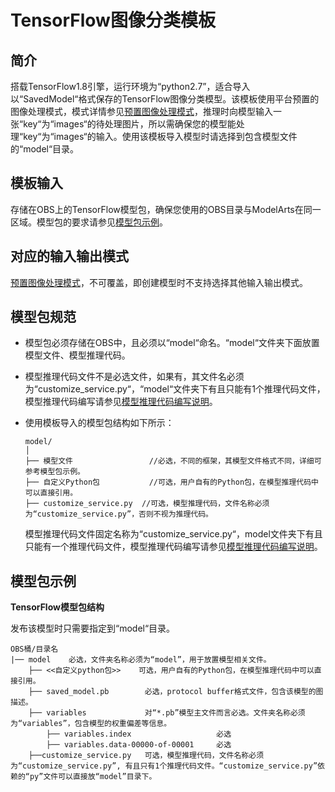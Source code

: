 # TensorFlow图像分类模板<a name="modelarts_23_0160"></a>

## 简介<a name="section106016181004"></a>

搭载TensorFlow1.8引擎，运行环境为“python2.7”，适合导入以“SavedModel“格式保存的TensorFlow图像分类模型。该模板使用平台预置的图像处理模式，模式详情参见[预置图像处理模式](预置图像处理模式.md)，推理时向模型输入一张“key“为“images“的待处理图片，所以需确保您的模型能处理“key“为“images“的输入。使用该模板导入模型时请选择到包含模型文件的“model“目录。

## 模板输入<a name="section575513501891"></a>

存储在OBS上的TensorFlow模型包，确保您使用的OBS目录与ModelArts在同一区域。模型包的要求请参见[模型包示例](#section12918237401)。

## 对应的输入输出模式<a name="section19490845206"></a>

[预置图像处理模式](预置图像处理模式.md)，不可覆盖，即创建模型时不支持选择其他输入输出模式。

## 模型包规范<a name="section1680842614523"></a>

-   模型包必须存储在OBS中，且必须以“model“命名。“model“文件夹下面放置模型文件、模型推理代码。
-   模型推理代码文件不是必选文件，如果有，其文件名必须为“customize\_service.py“，“model“文件夹下有且只能有1个推理代码文件，模型推理代码编写请参见[模型推理代码编写说明](模型推理代码编写说明.md)。

-   使用模板导入的模型包结构如下所示：

    ```
    model/
    │
    ├── 模型文件                 //必选，不同的框架，其模型文件格式不同，详细可参考模型包示例。
    ├── 自定义Python包           //可选，用户自有的Python包，在模型推理代码中可以直接引用。
    ├── customize_service.py  //可选，模型推理代码，文件名称必须为“customize_service.py”，否则不视为推理代码。
    ```

    模型推理代码文件固定名称为“customize\_service.py“，model文件夹下有且只能有一个推理代码文件，模型推理代码编写请参见[模型推理代码编写说明](模型推理代码编写说明.md)。


## 模型包示例<a name="section12918237401"></a>

**TensorFlow模型包结构**

发布该模型时只需要指定到“model“目录。

```
OBS桶/目录名
|── model    必选，文件夹名称必须为“model”，用于放置模型相关文件。
    ├── <<自定义python包>>    可选，用户自有的Python包，在模型推理代码中可以直接引用。
    ├── saved_model.pb        必选，protocol buffer格式文件，包含该模型的图描述。
    ├── variables             对“*.pb”模型主文件而言必选。文件夹名称必须为“variables”，包含模型的权重偏差等信息。
        ├── variables.index                   必选
        ├── variables.data-00000-of-00001     必选
    ├──customize_service.py   可选，模型推理代码，文件名称必须为“customize_service.py”, 有且只有1个推理代码文件。“customize_service.py”依赖的“py”文件可以直接放“model”目录下。
```

